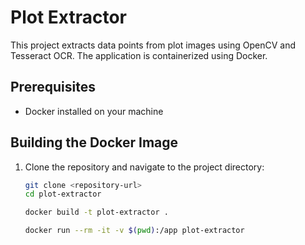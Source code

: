 # Plot Extractor

This project extracts data points from plot images using OpenCV and Tesseract OCR. The application is containerized using Docker.

## Prerequisites

- Docker installed on your machine

## Building the Docker Image

1. Clone the repository and navigate to the project directory:

   ```bash
   git clone <repository-url>
   cd plot-extractor

   docker build -t plot-extractor .

   docker run --rm -it -v $(pwd):/app plot-extractor
